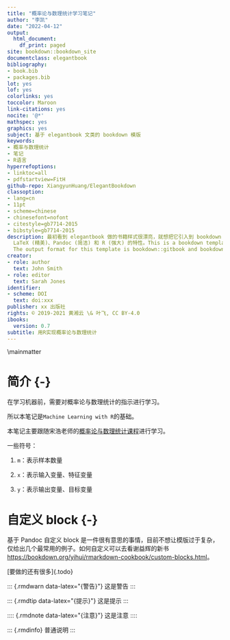 ```yaml
---
title: "概率论与数理统计学习笔记"
author: "李凯"
date: "2022-04-12"
output:
  html_document:
    df_print: paged
site: bookdown::bookdown_site
documentclass: elegantbook
bibliography:
- book.bib
- packages.bib
lot: yes
lof: yes
colorlinks: yes
toccolor: Maroon
link-citations: yes
nocite: '@*'
mathspec: yes
graphics: yes
subject: 基于 elegantbook 文类的 bookdown 模版
keywords:
- 概率与数理统计
- 笔记
- R语言
hyperrefoptions:
- linktoc=all
- pdfstartview=FitH
github-repo: XiangyunHuang/ElegantBookdown
classoption:
- lang=cn
- 11pt
- scheme=chinese
- chinesefont=nofont
- citestyle=gb7714-2015
- bibstyle=gb7714-2015
description: 最初看到 elegantbook 做的书籍样式很漂亮，就想把它引入到 bookdown 中，遂定制了此模版。在此基础上，做了迁移和扩展的工作，融合了
  LaTeX (精美)、Pandoc (简洁) 和 R (强大) 的特性。This is a bookdown template based on ElegantBook.
  The output format for this template is bookdown::gitbook and bookdown::pdf_book.
creator:
- role: author
  text: John Smith
- role: editor
  text: Sarah Jones
identifier:
- scheme: DOI
  text: doi:xxx
publisher: xx 出版社
rights: © 2019-2021 黄湘云 \& 叶飞, CC BY-4.0
ibooks:
  version: 0.7
subtitle: 用R实现概率论与数理统计
---
```


\mainmatter

# 简介 {-}



在学习机器前，需要对概率论与数理统计的指示进行学习。

所以本笔记是`Machine Learning with R`的基础。

本笔记主要跟随宋浩老师的[概率论与数理统计课程](https://www.bilibili.com/video/BV1ot411y7mU)进行学习。

一些符号：

1. `m`：表示样本数量

2. `x`：表示输入变量、特征变量

3. `y`：表示输出变量、目标变量

# 自定义 block {-}

基于 Pandoc 自定义 block 是一件很有意思的事情，目前不想让模版过于复杂，仅给出几个最常用的例子。如何自定义可以去看谢益辉的新书 <https://bookdown.org/yihui/rmarkdown-cookbook/custom-blocks.html>。

[要做的还有很多]{.todo}

::: {.rmdwarn data-latex="{警告}"}
这是警告
:::

::: {.rmdtip data-latex="{提示}"}
这是提示
:::

:::: {.rmdnote data-latex="{注意}"}
这是注意
::::

::: {.rmdinfo}
普通说明
:::


